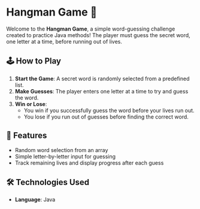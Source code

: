 # Hangman Game 🎯

Welcome to the **Hangman Game**, a simple word-guessing challenge created to practice Java methods! The player must guess the secret word, one letter at a time, before running out of lives.

## 🕹️ How to Play

1. **Start the Game**: A secret word is randomly selected from a predefined list.
2. **Make Guesses**: The player enters one letter at a time to try and guess the word.
3. **Win or Lose**:
   - You win if you successfully guess the word before your lives run out.
   - You lose if you run out of guesses before finding the correct word.

## 📌 Features

- Random word selection from an array
- Simple letter-by-letter input for guessing
- Track remaining lives and display progress after each guess

## 🛠️ Technologies Used

- **Language**: Java
